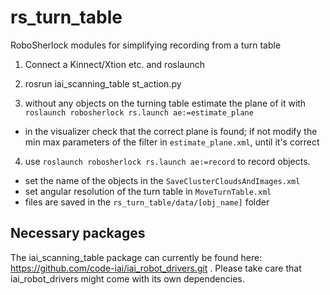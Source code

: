 # rs_turn_table
RoboSherlock modules for simplifying recording from a turn table

1) Connect a Kinnect/Xtion etc. and roslaunch

2) rosrun iai_scanning_table st_action.py

3) without any objects on the turning table estimate the plane of it with `roslaunch robosherlock rs.launch ae:=estimate_plane`
  * in the visualizer check that the correct plane is found; if not modify the min max parameters of the filter in `estimate_plane.xml`, until it's correct

4) use `roslaunch robosherlock rs.launch ae:=record` to record objects. 
  * set the name of the objects in the `SaveClusterCloudsAndImages.xml`
  * set angular resolution of the turn table in `MoveTurnTable.xml`
  * files are saved in the `rs_turn_table/data/[obj_name]` folder

## Necessary packages
The iai_scanning_table package can currently be found here: https://github.com/code-iai/iai_robot_drivers.git . Please take care that iai_robot_drivers might come with its own dependencies.
